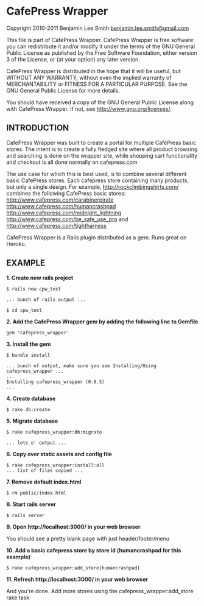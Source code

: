 CafePress Wrapper
=================

Copyright 2010-2011 Benjamin Lee Smith <benjamin.lee.smith@gmail.com>

This file is part of CafePress Wrapper.
CafePress Wrapper is free software: you can redistribute it and/or modify
it under the terms of the GNU General Public License as published by
the Free Software Foundation, either version 3 of the License, or
(at your option) any later version.

CafePress Wrapper is distributed in the hope that it will be useful,
but WITHOUT ANY WARRANTY; without even the implied warranty of
MERCHANTABILITY or FITNESS FOR A PARTICULAR PURPOSE.  See the
GNU General Public License for more details.

You should have received a copy of the GNU General Public License
along with CafePress Wrapper.  If not, see <http://www.gnu.org/licenses/>.

INTRODUCTION
------------

CafePress Wrapper was built to create a portal for multiple CafePress basic stores.
The intent is to create a fully fledged site where all product browsing and searching
is done on the wrapper site, while shopping cart functionality and checkout is all
done normally on cafepress.com

The use case for which this is best used, is to combine several different basic
CafePress stores. Each cafepress store containing many products, but only a single
design. For example, http://rockclimbingshirts.com/ combines the following CafePress
basic stores: http://www.cafepress.com/carabinerpirate http://www.cafepress.com/humancrashpad
http://www.cafepress.com/midnight_lightning http://www.cafepress.com/be_safe_use_pro
and http://www.cafepress.com/tightharness

CafePress Wrapper is a Rails plugin distributed as a gem. Runs great on Heroku.

EXAMPLE
-------

**1. Create new rails project**

	$ rails new cpw_test

	... bunch of rails output ...

	$ cd cpw_test

**2. Add the CafePress Wrapper gem by adding the following line to Gemfile**

	gem 'cafepress_wrapper'

**3. Install the gem**

	$ bundle install
	
	... bunch of output, make sure you see Installing/Using cafepress_wrapper ...
	...
	Installing cafepress_wrapper (0.0.3)
	...

**4. Create database**

	$ rake db:create

**5. Migrate database**

 	$ rake cafepress_wrapper:db:migrate

	... lots o' output ...

**6. Copy over static assets and config file**

 	$ rake cafepress_wrapper:install:all
	... list of files copied ...

**7. Remove default index.html**

	$ rm public/index.html

**8. Start rails server**

 	$ rails server

**9. Open http://localhost:3000/ in your web browser**

You should see a pretty blank page with just header/footer/menu

**10. Add a basic cafepress store by store id (humancrashpad for this example)**

	$ rake cafepress_wrapper:add_store[humancrashpad]

**11. Refresh http://localhost:3000/ in your web browser**

And you're done. Add more stores using the cafepress_wrapper:add_store rake task